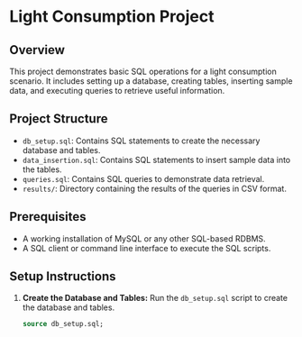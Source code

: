 # Light Consumption Project

## Overview
This project demonstrates basic SQL operations for a light consumption scenario. It includes setting up a database, creating tables, inserting sample data, and executing queries to retrieve useful information.

## Project Structure
- `db_setup.sql`: Contains SQL statements to create the necessary database and tables.
- `data_insertion.sql`: Contains SQL statements to insert sample data into the tables.
- `queries.sql`: Contains SQL queries to demonstrate data retrieval.
- `results/`: Directory containing the results of the queries in CSV format.

## Prerequisites
- A working installation of MySQL or any other SQL-based RDBMS.
- A SQL client or command line interface to execute the SQL scripts.

## Setup Instructions

1. **Create the Database and Tables:**
   Run the `db_setup.sql` script to create the database and tables.

   ```sql
   source db_setup.sql;
